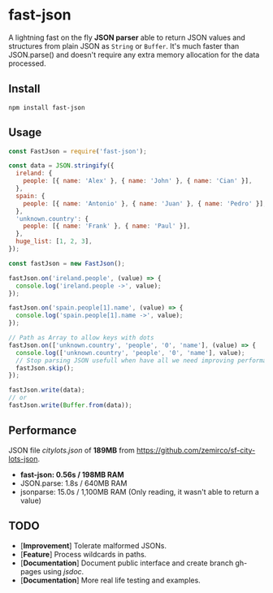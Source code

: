 fast-json
===
A lightning fast on the fly **JSON parser** able to return JSON values and structures from plain JSON as `String` or `Buffer`. It's much faster than JSON.parse() and doesn't require any extra memory allocation for the data processed.

## Install
```
npm install fast-json
```

## Usage
```javascript
const FastJson = require('fast-json');

const data = JSON.stringify({
  ireland: {
    people: [{ name: 'Alex' }, { name: 'John' }, { name: 'Cian' }],
  },
  spain: {
    people: [{ name: 'Antonio' }, { name: 'Juan' }, { name: 'Pedro' }],
  },
  'unknown.country': {
    people: [{ name: 'Frank' }, { name: 'Paul' }],
  },
  huge_list: [1, 2, 3],
});

const fastJson = new FastJson();

fastJson.on('ireland.people', (value) => {
  console.log('ireland.people ->', value);
});

fastJson.on('spain.people[1].name', (value) => {
  console.log('spain.people[1].name ->', value);
});

// Path as Array to allow keys with dots
fastJson.on(['unknown.country', 'people', '0', 'name'], (value) => {
  console.log(['unknown.country', 'people', '0', 'name'], value);
  // Stop parsing JSON usefull when have all we need improving performance
  fastJson.skip();
});

fastJson.write(data);
// or
fastJson.write(Buffer.from(data));
```

## Performance
JSON file *citylots.json* of **189MB** from https://github.com/zemirco/sf-city-lots-json.

* **fast-json: 0.56s / 198MB RAM**
* JSON.parse: 1.8s / 640MB RAM
* jsonparse: 15.0s / 1,100MB RAM (Only reading, it wasn't able to return a value)

## TODO
* [**Improvement**] Tolerate malformed JSONs.
* [**Feature**] Process wildcards in paths.
* [**Documentation**] Document public interface and create branch gh-pages using *jsdoc*.
* [**Documentation**] More real life testing and examples.
